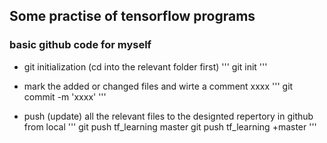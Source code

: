 ## Some practise of tensorflow programs


### basic github code for myself
- git initialization (cd into the relevant folder first)
'''
git init
'''

- mark the added or changed files and wirte a comment xxxx
'''
git commit -m 'xxxx'
'''

- push (update) all the relevant files to the designted repertory in github from local
'''
git push tf_learning master
git push tf_learning +master
'''